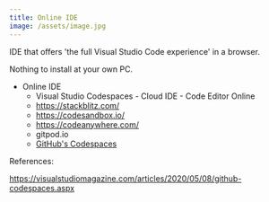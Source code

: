```yaml
---
title: Online IDE
image: /assets/image.jpg
---
```


IDE that offers 'the full Visual Studio Code experience' in a browser. 

Nothing to install at your own PC.

- Online IDE
   - Visual Studio Codespaces - Cloud IDE - Code Editor Online
   - https://stackblitz.com/
   - https://codesandbox.io/
   - https://codeanywhere.com/
   - gitpod.io
   - [GitHub's Codespaces](https://github.com/features/codespaces/) 

References:

https://visualstudiomagazine.com/articles/2020/05/08/github-codespaces.aspx

